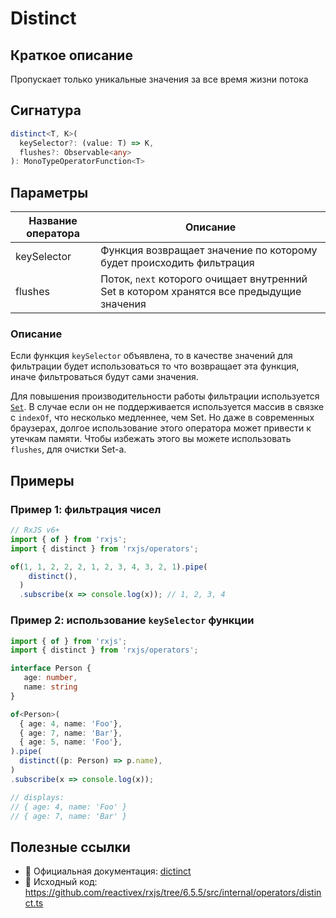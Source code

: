# Distinct

## Краткое описание

Пропускает только уникальные значения за все время жизни потока

## Сигнатура

```typescript
distinct<T, K>(
  keySelector?: (value: T) => K,
  flushes?: Observable<any>
): MonoTypeOperatorFunction<T>
```

## Параметры

| Название оператора | Описание |
|-|-|
| keySelector | Функция возвращает значение по которому будет происходить фильтрация |
| flushes | Поток, `next` которого очищает внутренний Set в котором хранятся все предыдущие значения  |

### Описание

Если функция `keySelector` объявлена, то в качестве значений для фильтрации будет использоваться то что возвращает эта функция, иначе фильтроваться будут сами значения.

Для повышения производительности работы фильтрации используется [`Set`](https://developer.mozilla.org/ru/docs/Web/JavaScript/Reference/Global_Objects/Set). В случае если он не поддерживается используется массив в связке с `indexOf`, что несколько медленнее, чем Set. Но даже в современных браузерах, долгое использование этого оператора может привести к утечкам памяти. Чтобы избежать этого вы можете использовать `flushes`, для очистки Set-а.

## Примеры

### Пример 1: фильтрация чисел

```typescript
// RxJS v6+
import { of } from 'rxjs';
import { distinct } from 'rxjs/operators';

of(1, 1, 2, 2, 2, 1, 2, 3, 4, 3, 2, 1).pipe(
    distinct(),
  )
  .subscribe(x => console.log(x)); // 1, 2, 3, 4
```

### Пример 2: использование `keySelector` функции

```typescript
import { of } from 'rxjs';
import { distinct } from 'rxjs/operators';

interface Person {
   age: number,
   name: string
}

of<Person>(
  { age: 4, name: 'Foo'},
  { age: 7, name: 'Bar'},
  { age: 5, name: 'Foo'},
).pipe(
  distinct((p: Person) => p.name),
)
.subscribe(x => console.log(x));

// displays:
// { age: 4, name: 'Foo' }
// { age: 7, name: 'Bar' }
```

## Полезные ссылки

- 📰 Официальная документация: [dictinct](https://rxjs.dev/api/operators/distinct)
- 📁 Исходный код: https://github.com/reactivex/rxjs/tree/6.5.5/src/internal/operators/distinct.ts

